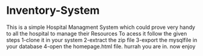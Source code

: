 # Inventory-System
This is a simple Hospital Managment System which could prove very handy to all the hospital to manage their Resources
To acess it follow the given steps
1-clone it in your system
2-extract the zip file
3-export the mysqlfile in your database
4-open the homepage.html file.
hurrah you are in. now enjoy
